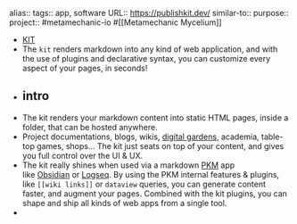 alias::
tags:: app, software
URL:: https://publishkit.dev/
similar-to::
purpose::
project:: #metamechanic-io #[[Metamechanic Mycelium]]

- [KIT](https://publishkit.dev/)
- The `kit` renders markdown into any kind of web application, and with the use of plugins and declarative syntax, you can customize every aspect of your pages, in seconds!
- ## intro
- The kit renders your markdown content into static HTML pages, inside a folder, that can be hosted anywhere.
- Project documentations, blogs, wikis, [digital gardens](https://github.com/MaggieAppleton/digital-gardeners), academia, table-top games, shops... The kit just seats on top of your content, and gives you full control over the UI & UX.
- The kit really shines when used via a markdown [PKM](https://en.wikipedia.org/wiki/Personal_knowledge_management) app like [Obsidian](https://obsidian.md/) or [Logseq](https://logseq.com/). By using the PKM internal features & plugins, like `[[wiki links]]` or `dataview` queries, you can generate content faster, and augment your pages. Combined with the kit plugins, you can shape and ship all kinds of web apps from a single tool.
-